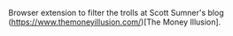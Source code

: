 Browser extension to filter the trolls at Scott Sumner's blog (https://www.themoneyillusion.com/)[The Money Illusion].
